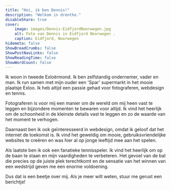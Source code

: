 ```yaml
---
title: "Hoi, ik ben Dennis!"
description: "Welkom in drenthe."
disableShare: true
cover:
    image: images/Dennis-EidfjordNoorwegen.jpg
    alt: Foto van Dennis in Eidfjord Noorwegen .
    caption: Eidfjord, Noorwegen
hidemeta: false
ShowBreadCrumbs: false
ShowPostNavLinks: false
ShowReadingTime: false
ShowWordCount: false
---
```

Ik woon in tweede Exloërmond. Ik ben zelfstandig ondernemer, vader en man. Ik run samen met mijn ouder een 'Spar' supermarkt in het mooie plaatsje Exloo. Ik heb altijd een passie gehad voor fotograferen, webdesign en tennis.

Fotograferen is voor mij een manier om de wereld om mij heen vast te leggen en bijzondere momenten te bewaren voor altijd. Ik vind het heerlijk om de schoonheid in de kleinste details vast te leggen en zo de waarde van het moment te verhogen. 

Daarnaast ben ik ook geïnteresseerd in webdesign, omdat ik geloof dat het internet de toekomst is. Ik vind het geweldig om mooie, gebruiksvriendelijke websites te creëren en was hier al op jonge leeftijd mee aan het spelen.

Als laatste ben ik ook een fanatieke tennisspeler. Ik vind het heerlijk om op de baan te staan en mijn vaardigheden te verbeteren. Het gevoel van de bal die precies op de juiste plek terechtkomt en de sensatie van het winnen van een wedstrijd geven me een enorme voldoening.

Dus dat is een beetje over mij. Als je meer wilt weten, stuur me gerust een berichtje!